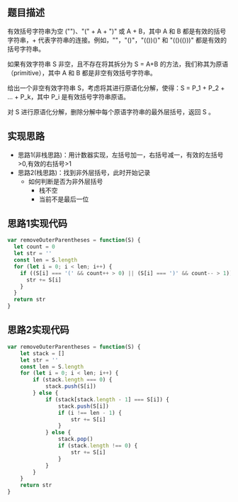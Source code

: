 ## 题目描述
有效括号字符串为空 ("")、"(" + A + ")" 或 A + B，其中 A 和 B 都是有效的括号字符串，+ 代表字符串的连接。例如，""，"()"，"(())()" 和 "(()(()))" 都是有效的括号字符串。

如果有效字符串 S 非空，且不存在将其拆分为 S = A+B 的方法，我们称其为原语（primitive），其中 A 和 B 都是非空有效括号字符串。

给出一个非空有效字符串 S，考虑将其进行原语化分解，使得：S = P_1 + P_2 + ... + P_k，其中 P_i 是有效括号字符串原语。

对 S 进行原语化分解，删除分解中每个原语字符串的最外层括号，返回 S 。

## 实现思路
* 思路1(非栈思路)：用计数器实现，左括号加一，右括号减一，有效的左括号>0,有效的右括号>1
* 思路2(栈思路)：找到非外层括号，此时开始记录
  * 如何判断是否为非外层括号
    * 栈不空
    * 当前不是最后一位

## 思路1实现代码
```javascript
var removeOuterParentheses = function(S) {
  let count = 0
  let str = ''
  const len = S.length
  for (let i = 0; i < len; i++) {
    if ((S[i] === '(' && count++ > 0) || (S[i] === ')' && count-- > 1)) {
      str += S[i]
    }
  }
  return str
}
```

## 思路2实现代码
```javascript
var removeOuterParentheses = function(S) {
	let stack = []
	let str = ''
	const len = S.length
	for (let i = 0; i < len; i++) {
		if (stack.length === 0) {
			stack.push(S[i])
		} else {
			if (stack[stack.length - 1] === S[i]) {
				stack.push(S[i])
				if (i !== len - 1) {
					str += S[i]
				}
			} else {
				stack.pop()
				if (stack.length !== 0) {
					str += S[i]
				}
			}
		}
	}
	return str
}
```

